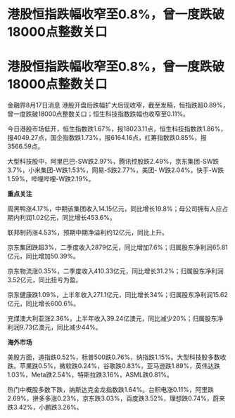 # 港股恒指跌幅收窄至0.8%，曾一度跌破18000点整数关口

# 港股恒指跌幅收窄至0.8%，曾一度跌破18000点整数关口

金融界8月17日消息 港股开盘后跌幅扩大后现收窄，截至发稿，恒指跌超0.89%，曾一度跌破18000点整数关口；恒生科技指数跌幅也收窄至0.11%。

今日港股市场低开，恒生指数跌1.67%，报18023.11点，恒生科技指数跌1.86%，报4049.27点，国企指数跌1.73%，报6164.16点，红筹指数跌0.85%，报3566.59点。

大型科技股中，阿里巴巴-SW跌2.97%，腾讯控股跌2.49%，京东集团-SW跌3.7%，小米集团-W跌1.53%，网易-S跌2.77%，美团-
W跌2.04%，快手-W跌1.59%，哔哩哔哩-W跌2.19%。

**重点关注**

周黑鸭涨4.17%，中期该集团收入14.15亿元，同比增长19.8%；母公司拥有人应占期内利润1.02亿元，同比增长453.6%。

联邦制药涨4.53%，预期中期净溢利约12亿元，同比上升。

京东集团跌超3%，二季度收入2879亿元，同比增加7.6%；归属股东净利润65.81亿元，同比增加50.39%。

京东物流涨0.35%，二季度收入410.33亿元，同比增长31.2%；归属股东净利润3.52亿元，同比扭亏为盈。

京东健康跌1.09%，上半年收入271.1亿元，同比增长34%；归属股东净利润15.62亿元，同比增长600.6%。

兖煤澳大利亚涨2.36%，上半年收入39.24亿澳元，同比减少20%；归属股东净利润9.73亿澳元，同比减少44%。

**海外市场**

美股方面，道指跌0.52%，标普500跌0.76%，纳指跌1.15%。大型科技股多数收跌。苹果跌0.5%，微软跌0.24%，谷歌跌0.83%，亚马逊跌1.89%，英伟达跌1.03%，Meta跌2.54%，特斯拉跌3.16%，ASML跌0.81%。

热门中概股多数下跌，纳斯达克金龙指数跌1.64%。台积电涨0.11%，阿里跌2.69%，拼多多涨0.23%，京东跌3.03%，百度跌3.52%，理想跌0.74%，蔚来跌3.42%，小鹏跌3.26%。

